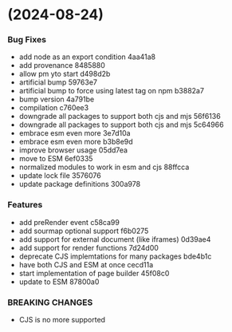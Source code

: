 #  (2024-08-24)


### Bug Fixes

* add node as an export condition 4aa41a8
* add provenance 8485880
* allow pm yto start d498d2b
* artificial bump 59763e7
* artificial bump to force using latest tag on npm b3882a7
* bump version 4a791be
* compilation c760ee3
* downgrade all packages to support both cjs and mjs 56f6136
* downgrade all packages to support both cjs and mjs 5c64966
* embrace esm even more 3e7d10a
* embrace esm even more b3b8e9d
* improve browser usage 05dd7ea
* move to ESM 6ef0335
* normalized modules to work in esm and cjs 88ffcca
* update lock file 3576076
* update package definitions 300a978


### Features

* add preRender event c58ca99
* add sourmap optional support f6b0275
* add support for external document (like iframes) 0d39ae4
* add support for render functions 7d24d00
* deprecate CJS implemtations for many packages bde4b1c
* have both CJS and ESM at once cecd11a
* start implementation of page builder 45f08c0
* update to ESM 87800a0


### BREAKING CHANGES

* CJS is no more supported



